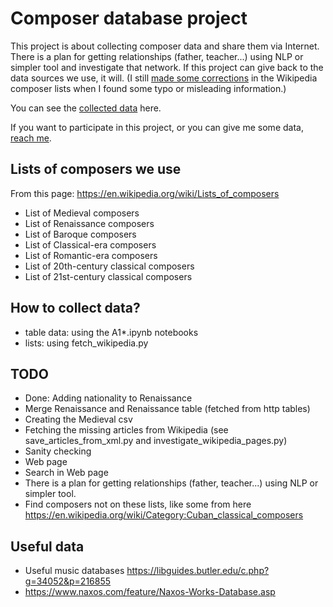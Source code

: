 # Composer database project

This project is about collecting composer data and share them via Internet.
There is a plan for getting relationships (father, teacher...) using NLP or simpler tool and investigate that network.
If this project can give back to the data sources we use, it will.
(I still [made some corrections](https://en.wikipedia.org/wiki/Special:Contributions/Harp) in the Wikipedia composer lists when I found some typo or misleading information.)

You can see the [collected data](https://pyedu.hu/arpad/composers/) here.

If you want to participate in this project, or you can give me some data, [reach me](https://pyedu.hu/arpad/email.png).

## Lists of composers we use

From this page: https://en.wikipedia.org/wiki/Lists_of_composers

- List of Medieval composers
- List of Renaissance composers
- List of Baroque composers
- List of Classical-era composers
- List of Romantic-era composers
- List of 20th-century classical composers
- List of 21st-century classical composers

## How to collect data?

- table data: using the A1*.ipynb notebooks
- lists: using fetch_wikipedia.py

## TODO

- Done: Adding nationality to Renaissance
- Merge Renaissance and Renaissance table (fetched from http tables)
- Creating the Medieval csv
- Fetching the missing articles from Wikipedia
  (see save_articles_from_xml.py and investigate_wikipedia_pages.py)
- Sanity checking
- Web page
- Search in Web page
- There is a plan for getting relationships (father, teacher...) using NLP or simpler tool.
- Find composers not on these lists, like some from here https://en.wikipedia.org/wiki/Category:Cuban_classical_composers

## Useful data

- Useful music databases https://libguides.butler.edu/c.php?g=34052&p=216855
- https://www.naxos.com/feature/Naxos-Works-Database.asp
